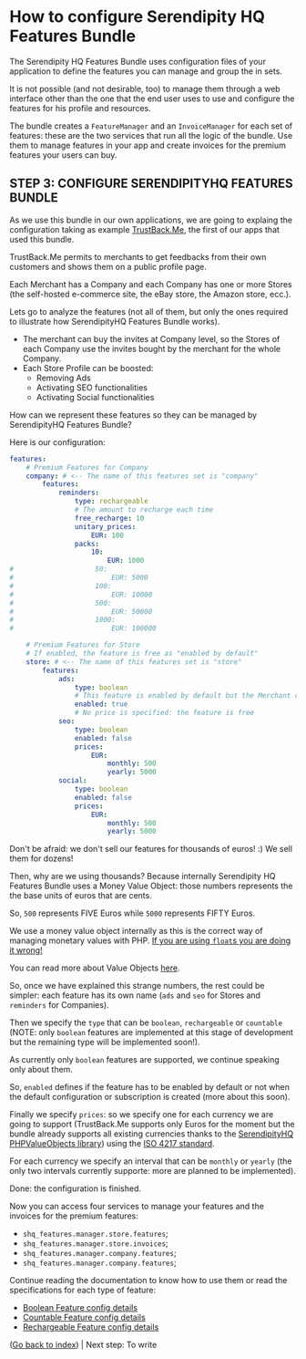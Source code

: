 How to configure Serendipity HQ Features Bundle
===============================================

The Serendipity HQ Features Bundle uses configuration files of your application to define the features you can manage and group the in sets.

It is not possible (and not desirable, too) to manage them through a web interface other than the one that the end user uses to use and configure the features for his profile and resources.

The bundle creates a `FeatureManager` and an `InvoiceManager` for each set of features: these are the two services that run all the logic of the bundle. Use them to manage features in your app and create invoices for the premium features your users can buy.

STEP 3: CONFIGURE SERENDIPITYHQ FEATURES BUNDLE
-----------------------------------------------

As we use this bundle in our own applications, we are going to explaing the configuration taking as example [TrustBack.Me](//trustback.me), the first of our apps that used this bundle.

TrustBack.Me permits to merchants to get feedbacks from their own customers and shows them on a public profile page.

Each Merchant has a Company and each Company has one or more Stores (the self-hosted e-commerce site, the eBay store, the Amazon store, ecc.).

Lets go to analyze the features (not all of them, but only the ones required to illustrate how SerendipityHQ Features Bundle works).
 
- The merchant can buy the invites at Company level, so the Stores of each Company use the invites bought by the merchant for the whole Company.
- Each Store Profile can be boosted:
    - Removing Ads
    - Activating SEO functionalities
    - Activating Social functionalities

How can we represent these features so they can be managed by SerendipityHQ Features Bundle?

Here is our configuration:

```yaml
features:
    # Premium Features for Company
    company: # <-- The name of this features set is "company"
        features:
            reminders:
                type: rechargeable
                # The amount to recharge each time
                free_recharge: 10
                unitary_prices:
                    EUR: 100
                packs:
                    10:
                        EUR: 1000
#                    50:
#                        EUR: 5000
#                    100:
#                        EUR: 10000
#                    500:
#                        EUR: 50000
#                    1000:
#                        EUR: 100000

    # Premium Features for Store
    # If enabled, the feature is free as "enabled by default"
    store: # <-- The name of this features set is "store"
        features:
            ads:
                type: boolean
                # This feature is enabled by default but the Merchant can disable it anyway from the subscription page
                enabled: true
                # No price is specified: the feature is free
            seo:
                type: boolean
                enabled: false
                prices:
                    EUR:
                        monthly: 500
                        yearly: 5000
            social:
                type: boolean
                enabled: false
                prices:
                    EUR:
                        monthly: 500
                        yearly: 5000
```

Don't be afraid: we don't sell our features for thousands of euros! :) We sell them for dozens!

Then, why are we using thousands? Because internally Serendipity HQ Features Bundle uses a Money Value Object: those numbers represents the the base units of euros that are cents.

So, `500` represents FIVE Euros while `5000` represents FIFTY Euros.

We use a money value object internally as this is the correct way of managing monetary values with PHP. [If you are using `float`s you are doing it wrong!](https://github.com/moneyphp/money)

You can read more about Value Objects [here](https://github.com/Aerendir/PHPValueObjects).

So, once we have explained this strange numbers, the rest could be simpler: each feature has its own name (`ads` and `seo` for Stores and `reminders` for Companies).

Then we specify the `type` that can be `boolean`, `rechargeable` or `countable` (NOTE: only `boolean` features are implemented at this stage of development but the remaining type will be implemented soon!).

As currently only `boolean` features are supported, we continue speaking only about them.

So, `enabled` defines if the feature has to be enabled by default or not when the default configuration or subscription is created (more about this soon).

Finally we specify `prices`: so we specify one for each currency we are going to support (TrustBack.Me supports only Euros for the moment but the bundle already supports all existing currencies thanks to the [SerendipityHQ PHPValueObjects library](https://github.com/Aerendir/PHPValueObjects)) using the [ISO 4217 standard](https://en.wikipedia.org/wiki/ISO_4217).

For each currency we specify an interval that can be `monthly` or `yearly` (the only two intervals currently supporte: more are planned to be implemented).

Done: the configuration is finished.

Now you can access four services to manage your features and the invoices for the premium features:

- `shq_features.manager.store.features`;
- `shq_features.manager.store.invoices`;
- `shq_features.manager.company.features`;
- `shq_features.manager.company.features`;

Continue reading the documentation to know how to use them or read the specifications for each type of feature:

- [Boolean Feature config details](Specification-Boolean.md)
- [Countable Feature config details](Specification-Countable.md)
- [Rechargeable Feature config details](Specification-Rechargeable.md)

([Go back to index](Index.md)) | Next step: To write
